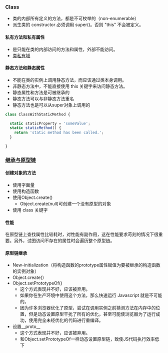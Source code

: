 ### Class
- 类的内部所有定义的方法，都是不可枚举的（non-enumerable）
- 派生类的 constructor 必须调用 super()。否则 "this" 不会被定义。
#### 私有方法和私有属性
- 是只能在类的内部访问的方法和属性，外部不能访问。
- [类私有域](https://developer.mozilla.org/zh-CN/docs/Web/JavaScript/Reference/Classes/Private_class_fields)
#### 静态方法和静态属性
- 不能在类的实例上调用静态方法，而应该通过类本身调用。
- 非静态方法中，不能直接使用 this 关键字来访问静态方法。
- 静态属性和方法是可被继承的
- 静态方法可以与非静态方法重名
- 静态方法也是可以从super对象上调用的

```javascript
class ClassWithStaticMethod {

  static staticProperty = 'someValue';
  static staticMethod() {
    return 'static method has been called.';
  }

}
```

### [继承与原型链](https://developer.mozilla.org/zh-CN/docs/Web/JavaScript/Inheritance_and_the_prototype_chain)
#### 创建对象的方法
- 使用字面量
- 使用构造函数
- 使用Object.create()
  - Object.create(null)可创建一个没有原型的对象
- 使用 class 关键字
#### 性能
在原型链上查找属性比较耗时，对性能有副作用，这在性能要求苛刻的情况下很重要。另外，试图访问不存在的属性时会遍历整个原型链。
#### 原型链继承
- New-initialization（将构造函数的prototype属性赋值为要被继承的构造函数的实例对象）
- Object.create(）
- Object.setPrototypeOf()
  - 这个方式表现并不好，应该被弃用。
  - 如果你在生产环境中使用这个方法，那么快速运行 Javascript 就是不可能的。
  - 因为许多浏览器优化了原型，尝试在调用实例之前猜测方法在内存中的位置，但是动态设置原型干扰了所有的优化，甚至可能使浏览器为了运行成功，使用完全未经优化的代码进行重编译。
- 设置__proto__
  - 这个方式表现并不好，应该被弃用。
  - 和Object.setPrototypeOf一样动态设置原型链，致使JS代码执行效率低下